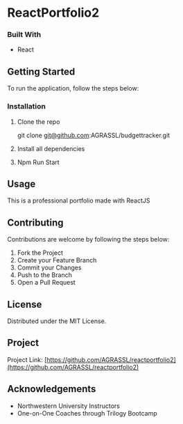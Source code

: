 # ReactPortfolio2

### Built With
* React



## Getting Started

To run the application, follow the steps below:



### Installation

1. Clone the repo
 
   git clone git@github.com:AGRASSL/budgettracker.git

2. Install all dependencies

3. Npm Run Start



## Usage

This is a professional portfolio made with ReactJS



## Contributing

Contributions are welcome by following the steps below:

1. Fork the Project
2. Create your Feature Branch 
3. Commit your Changes 
4. Push to the Branch 
5. Open a Pull Request



## License

Distributed under the MIT License.



## Project

Project Link: [https://github.com/AGRASSL/reactportfolio2](https://github.com/AGRASSL/reactportfolio2)



## Acknowledgements

* Northwestern University Instructors
* One-on-One Coaches through Trilogy Bootcamp